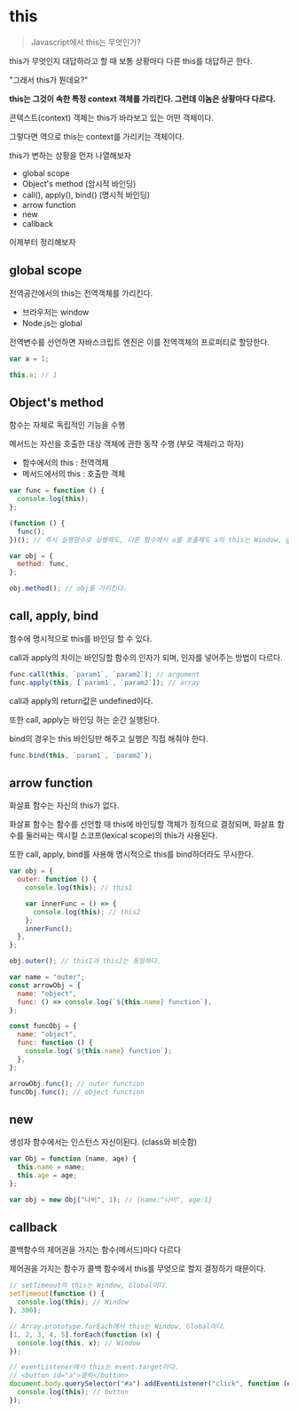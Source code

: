 # this

> Javascript에서 this는 무엇인가?

this가 무엇인지 대답하라고 할 때 보통 상황마다 다른 this를 대답하곤 한다.

"그래서 this가 뭔데요?"

**this는 그것이 속한 특정 context 객체를 가리킨다. 그런데 이놈은 상황마다 다르다.**

콘텍스트(context) 객체는 this가 바라보고 있는 어떤 객체이다.

그렇다면 역으로 this는 context를 가리키는 객체이다.

this가 변하는 상황을 먼저 나열해보자

- global scope
- Object's method (암시적 바인딩)
- call(), apply(), bind() (명시적 바인딩)
- arrow function
- new
- callback

이제부터 정리해보자

## global scope

전역공간에서의 this는 전역객체를 가리킨다.

- 브라우저는 window
- Node.js는 global

전역변수를 선언하면 자바스크립트 엔진은 이를 전역객체의 프로퍼티로 할당한다.

```javascript
var a = 1;

this.a; // 1
```

## Object's method

함수는 자체로 독립적인 기능을 수행

메서드는 자신을 호출한 대상 객체에 관한 동작 수행 (부모 객체라고 하자)

- 함수에서의 this : 전역객체
- 메서드에서의 this : 호출한 객체

```javascript
var func = function () {
  console.log(this);
};

(function () {
  func();
})(); // 즉시 실행함수로 실행해도, 다른 함수에서 a를 호출해도 a의 this는 Window, global이다.

var obj = {
  method: func,
};

obj.method(); // obj를 가리킨다.
```

## call, apply, bind

함수에 명시적으로 this를 바인딩 할 수 있다.

call과 apply의 차이는 바인딩할 함수의 인자가 되며, 인자를 넣어주는 방법이 다르다.

```javascript
func.call(this, `param1`, `param2`); // argument
func.apply(this, [`param1`, `param2`]); // array
```

call과 apply의 return값은 undefined이다.

또한 call, apply는 바인딩 하는 순간 실행된다.

bind의 경우는 this 바인딩만 해주고 실행은 직접 해줘야 한다.

```javascript
func.bind(this, `param1`, `param2`);
```

## arrow function

화살표 함수는 자신의 this가 없다.

화살표 함수는 함수를 선언할 때 this에 바인딩할 객체가 정적으로 결정되며, 화살표 함수를 둘러싸는 렉시컬 스코프(lexical scope)의 this가 사용된다.

또한 call, apply, bind를 사용해 명시적으로 this를 bind하더라도 무시한다.

```javascript
var obj = {
  outer: function () {
    console.log(this); // this1

    var innerFunc = () => {
      console.log(this); // this2
    };
    innerFunc();
  },
};

obj.outer(); // this1과 this2는 동일하다.
```

```javascript
var name = "outer";
const arrowObj = {
  name: "object",
  func: () => console.log(`${this.name} function`),
};

const funcObj = {
  name: "object",
  func: function () {
    console.log(`${this.name} function`);
  },
};

arrowObj.func(); // outer function
funcObj.func(); // object function
```

## new

생성자 함수에서는 인스턴스 자신이된다. (class와 비슷함)

```javascript
var Obj = function (name, age) {
  this.name = name;
  this.age = age;
};

var obj = new Obj("나비", 1); // {name:"나비", age:1}
```

## callback

콜백함수의 제어권을 가지는 함수(메서드)마다 다르다

제어권을 가지는 함수가 콜백 함수에서 this를 무엇으로 할지 결정하기 때문이다.

```javascript
// setTimeout의 this는 Window, Global이다.
setTimeout(function () {
  console.log(this); // Window
}, 300);

// Array.prototype.forEach에서 this는 Window, Global이다.
[1, 2, 3, 4, 5].forEach(function (x) {
  console.log(this, x); // Window
});

// eventListener에서 this는 event.target이다.
// <button id="a">클릭</button>
document.body.querySelector("#a").addEventListener("click", function (e) {
  console.log(this); // button
});
```
